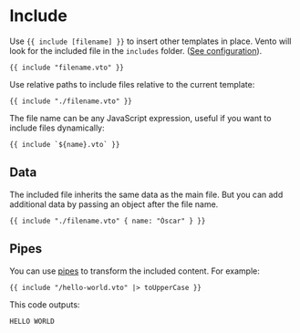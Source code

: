 # Include

Use `{{ include [filename] }}` to insert other templates in place. Vento will
look for the included file in the `includes` folder.
([See configuration](../get-started/2-configuration.md)).

```vento
{{ include "filename.vto" }}
```

Use relative paths to include files relative to the current template:

```vento
{{ include "./filename.vto" }}
```

The file name can be any JavaScript expression, useful if you want to include
files dynamically:

```vento
{{ include `${name}.vto` }}
```

## Data

The included file inherits the same data as the main file. But you can add
additional data by passing an object after the file name.

```vento
{{ include "./filename.vto" { name: "Óscar" } }}
```

## Pipes

You can use [pipes](./pipes.md) to transform the included content. For example:

```vento
{{ include "/hello-world.vto" |> toUpperCase }}
```

This code outputs:

```
HELLO WORLD
```